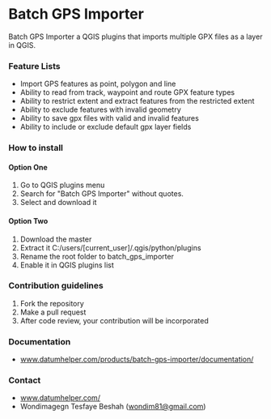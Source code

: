 # Batch GPS Importer #

Batch GPS Importer a QGIS plugins that imports multiple GPX files as a layer in QGIS.

### Feature Lists ###

* Import GPS features as point, polygon and line
* Ability to read from track, waypoint and route GPX feature types 
* Ability to restrict extent and extract features from the restricted extent
* Ability to exclude features with invalid geometry
* Ability to save gpx files with valid and invalid features
* Ability to include or exclude default gpx layer fields

### How to install ###

#### Option One

1. Go to QGIS plugins menu
2. Search for "Batch GPS Importer" without quotes.
3. Select and download it

#### Option Two

1. Download the master
2. Extract it C:/users/[current_user]/.qgis/python/plugins
3. Rename the root folder to batch_gps_importer
4. Enable it in QGIS plugins list

### Contribution guidelines ###

1. Fork the repository
2. Make a pull request
3. After code review, your contribution will be incorporated

### Documentation

* www.datumhelper.com/products/batch-gps-importer/documentation/

### Contact ###

* www.datumhelper.com/
* Wondimagegn Tesfaye Beshah (wondim81@gmail.com)

